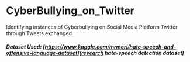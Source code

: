 # CyberBullying_on_Twitter
Identifying instances of Cyberbullying on Social Media Platform Twitter through Tweets exchanged


##### Dataset Used: [https://www.kaggle.com/mrmorj/hate-speech-and-offensive-language-dataset](research hate-speech detection dataset)
